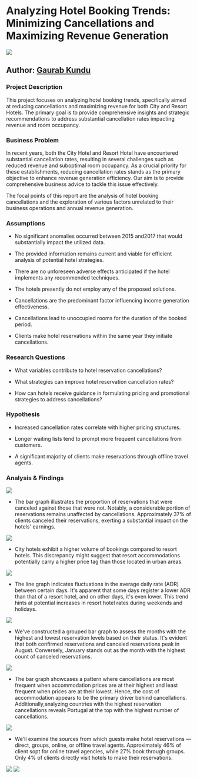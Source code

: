 # Analyzing Hotel Booking Trends: Minimizing Cancellations and Maximizing Revenue Generation

<img src="https://github.com/GaurabKundu1/Analyzing-Hotel-Booking-Trends-Minimizing-Cancellations-and-Maximizing-Revenue-Generation/assets/86102231/ccab3234-edfc-4745-95ff-fff30aa0d708">

## Author: [Gaurab Kundu](https://www.linkedin.com/in/gaurab-kundu)

### Project Description

This project focuses on analyzing hotel booking trends, specifically aimed at reducing cancellations and maximizing revenue for both City and Resort Hotels. The primary goal is to provide comprehensive insights and strategic recommendations to address substantial cancellation rates impacting revenue and room occupancy.

### Business Problem

In recent years, both the City Hotel and Resort Hotel have encountered substantial cancellation rates, resulting in several challenges such as reduced revenue and suboptimal room occupancy. As a crucial priority for these establishments, reducing cancellation rates stands as the primary objective to enhance revenue generation efficiency. Our aim is to provide comprehensive business advice to tackle this issue effectively.

The focal points of this report are the analysis of hotel booking cancellations and the exploration of various factors unrelated to their business operations and annual revenue generation.

### Assumptions

- No significant anomalies occurred between 2015 and2017 that would substantially impact the utilized data.

- The provided information remains current and viable for efficient analysis of potential hotel strategies.

- There are no unforeseen adverse effects anticipated if the hotel implements any recommended techniques.

- The hotels presently do not employ any of the proposed solutions.

- Cancellations are the predominant factor influencing income generation effectiveness.

- Cancellations lead to unoccupied rooms for the duration of the booked period.

- Clients make hotel reservations within the same year they initiate cancellations.

### Research Questions

- What variables contribute to hotel reservation cancellations?

- What strategies can improve hotel reservation cancellation rates?

- How can hotels receive guidance in formulating pricing and promotional strategies to address cancellations?

### Hypothesis

- Increased cancellation rates correlate with higher pricing structures.

- Longer waiting lists tend to prompt more frequent cancellations from customers.

- A significant majority of clients make reservations through offline travel agents.

### Analysis & Findings

<img src="https://github.com/GaurabKundu1/Analyzing-Hotel-Booking-Trends-Minimizing-Cancellations-and-Maximizing-Revenue-Generation/assets/86102231/3eddd788-e254-477e-9b48-d91d628679e7">

- The bar graph illustrates the proportion of reservations that were canceled against those that were not. Notably, a considerable portion of reservations remains unaffected by cancellations. Approximately 37% of clients canceled their reservations, exerting a substantial impact on the hotels' earnings.

<img src="https://github.com/GaurabKundu1/Analyzing-Hotel-Booking-Trends-Minimizing-Cancellations-and-Maximizing-Revenue-Generation/assets/86102231/b410f6b0-46b2-4bde-860a-4b6713237a8c">

- City hotels exhibit a higher volume of bookings compared to resort hotels. This discrepancy might suggest that resort accommodations potentially carry a higher price tag than those located in urban areas.

<img src="https://github.com/GaurabKundu1/Analyzing-Hotel-Booking-Trends-Minimizing-Cancellations-and-Maximizing-Revenue-Generation/assets/86102231/f1e9f07e-3745-46e2-a883-9b027350558c">

- The line graph indicates fluctuations in the average daily rate (ADR) between certain days. It's apparent that some days register a lower ADR than that of a resort hotel, and on other days, it's even lower. This trend hints at potential increases in resort hotel rates during weekends and holidays.

<img src="https://github.com/GaurabKundu1/Analyzing-Hotel-Booking-Trends-Minimizing-Cancellations-and-Maximizing-Revenue-Generation/assets/86102231/a6c8b3fb-ddcb-4d64-95d8-147524608f2c">

- We've constructed a grouped bar graph to assess the months with the highest and lowest reservation levels based on their status. It's evident that both confirmed reservations and canceled reservations peak in August. Conversely, January stands out as the month with the highest count of canceled reservations.

<img src="https://github.com/GaurabKundu1/Analyzing-Hotel-Booking-Trends-Minimizing-Cancellations-and-Maximizing-Revenue-Generation/assets/86102231/32e57512-b2fb-4095-9ff8-0aa58e0932ce">

- The bar graph showcases a pattern where cancellations are most frequent when accommodation prices are at their highest and least frequent when prices are at their lowest. Hence, the cost of accommodation appears to be the primary driver behind cancellations. Additionally,analyzing countries with the highest reservation cancellations reveals Portugal at the top with the highest number of cancellations.

<img src="https://github.com/GaurabKundu1/Analyzing-Hotel-Booking-Trends-Minimizing-Cancellations-and-Maximizing-Revenue-Generation/assets/86102231/8d40cac4-41f0-4038-92b0-d7bcc030680b">

- We'll examine the sources from which guests make hotel reservations — direct, groups, online, or offline travel agents. Approximately 46% of client sopt for online travel agencies, while 27% book through groups. Only 4% of clients directly visit hotels to make their reservations.

<img src="https://github.com/GaurabKundu1/Analyzing-Hotel-Booking-Trends-Minimizing-Cancellations-and-Maximizing-Revenue-Generation/assets/86102231/f00b243b-136f-42f0-b72e-187a1a5f56ca">

<img src="https://github.com/GaurabKundu1/Analyzing-Hotel-Booking-Trends-Minimizing-Cancellations-and-Maximizing-Revenue-Generation/assets/86102231/fdfd4702-ea55-4307-b080-0d99f150ceca">
